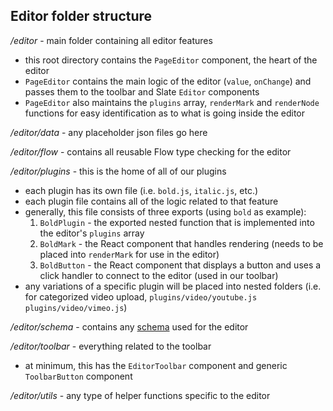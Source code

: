 ## Editor folder structure

_/editor_ - main folder containing all editor features

- this root directory contains the `PageEditor` component, the heart of the editor
- `PageEditor` contains the main logic of the editor (`value`, `onChange`) and passes them to the toolbar and Slate `Editor` components
- `PageEditor` also maintains the `plugins` array, `renderMark` and `renderNode` functions for easy identification as to what is going inside the editor

_/editor/data_ - any placeholder json files go here

_/editor/flow_ - contains all reusable Flow type checking for the editor

_/editor/plugins_ - this is the home of all of our plugins

- each plugin has its own file (i.e. `bold.js`, `italic.js`, etc.)
- each plugin file contains all of the logic related to that feature
- generally, this file consists of three exports (using `bold` as example):
  1. `BoldPlugin` - the exported nested function that is implemented into the editor's `plugins` array
  2. `BoldMark` - the React component that handles rendering (needs to be placed into `renderMark` for use in the editor)
  3. `BoldButton` - the React component that displays a button and uses a click handler to connect to the editor (used in our toolbar)
- any variations of a specific plugin will be placed into nested folders (i.e. for categorized video upload, `plugins/video/youtube.js plugins/video/vimeo.js`)

_/editor/schema_ - contains any [schema](https://docs.slatejs.org/guides/schemas) used for the editor

_/editor/toolbar_ - everything related to the toolbar

- at minimum, this has the `EditorToolbar` component and generic `ToolbarButton` component

_/editor/utils_ - any type of helper functions specific to the editor
